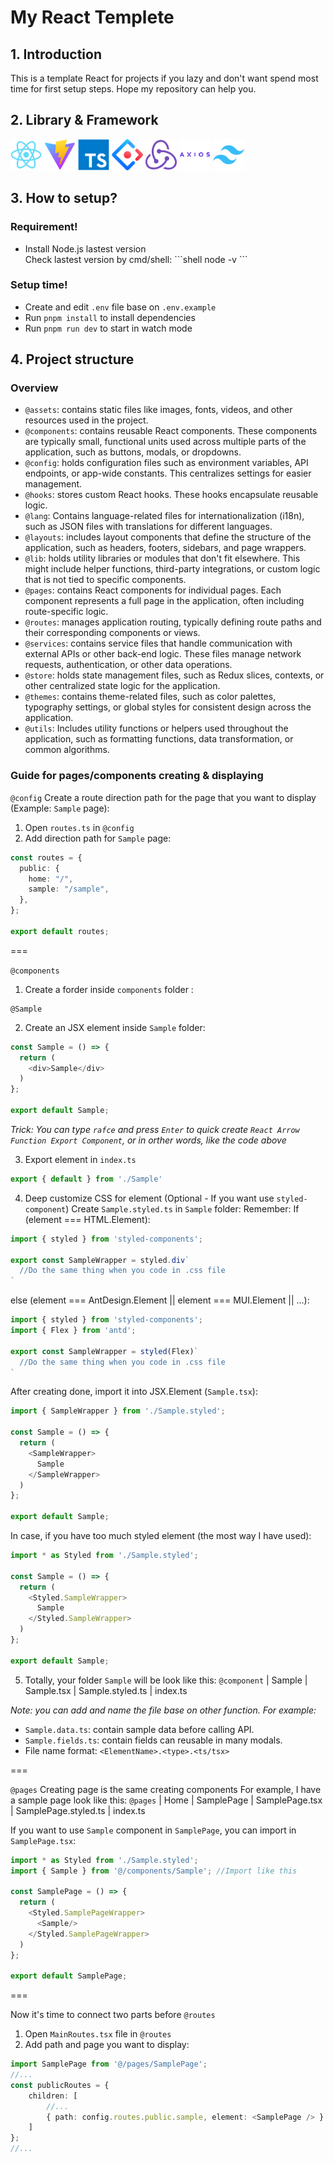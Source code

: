 # My React Templete

## 1. Introduction
This is a template React for projects if you lazy and don't want spend most time for first setup steps. Hope my repository can help you.

## 2. Library & Framework
<div>
  <img src="https://github.com/devicons/devicon/blob/master/icons/react/react-original.svg" alt="React" height="50" />
  <img src="https://github.com/devicons/devicon/blob/master/icons/vitejs/vitejs-original.svg" alt="Vitejs" height="50" />
  <img src="https://github.com/devicons/devicon/blob/master/icons/typescript/typescript-original.svg" alt="TypeScript" height="50" />
  <img src="https://github.com/devicons/devicon/blob/master/icons/antdesign/antdesign-original.svg" alt="Ant Design" height="50" />
  <img src="https://github.com/devicons/devicon/blob/master/icons/redux/redux-original.svg" alt="Redux" height="50" />
  <img src="https://github.com/devicons/devicon/blob/master/icons/axios/axios-plain-wordmark.svg" alt="Axios" height="50" />
  <img src="https://github.com/devicons/devicon/blob/master/icons/tailwindcss/tailwindcss-original.svg" alt="Tailwind" height="50" />
</div>

## 3. How to setup?
### Requirement!
<ul>
  <li>Install Node.js lastest version</li>
  Check lastest version by cmd/shell:
  ```shell
    node -v
  ```
</ul>

### Setup time!
- Create and edit `.env` file base on `.env.example`
- Run `pnpm install` to install dependencies
- Run `pnpm run dev` to start in watch mode

## 4. Project structure

### Overview
- `@assets`: contains static files like images, fonts, videos, and other resources used in the project.
- `@components`: contains reusable React components. These components are typically small, functional units used across multiple parts of the application, such as buttons, modals, or dropdowns.
- `@config`: holds configuration files such as environment variables, API endpoints, or app-wide constants. This centralizes settings for easier management.
- `@hooks`: stores custom React hooks. These hooks encapsulate reusable logic.
- `@lang`: Contains language-related files for internationalization (i18n), such as JSON files with translations for different languages.
- `@layouts`: includes layout components that define the structure of the application, such as headers, footers, sidebars, and page wrappers.
- `@lib`: holds utility libraries or modules that don't fit elsewhere. This might include helper functions, third-party integrations, or custom logic that is not tied to specific components.
- `@pages`: contains React components for individual pages. Each component represents a full page in the application, often including route-specific logic.
- `@routes`: manages application routing, typically defining route paths and their corresponding components or views.
- `@services`: contains service files that handle communication with external APIs or other back-end logic. These files manage network requests, authentication, or other data operations.
- `@store`: holds state management files, such as Redux slices, contexts, or other centralized state logic for the application.
- `@themes`: contains theme-related files, such as color palettes, typography settings, or global styles for consistent design across the application.
- `@utils`: Includes utility functions or helpers used throughout the application, such as formatting functions, data transformation, or common algorithms.

### Guide for pages/components creating & displaying 
`@config`
Create a route direction path for the page that you want to display (Example: `Sample` page):
1. Open `routes.ts` in `@config`
2. Add direction path for `Sample` page:
```ts
const routes = {
  public: {
    home: "/",
    sample: "/sample", 
  },
};

export default routes;
```
===

`@components`
1. Create a forder inside `components` folder :
```
@Sample
```

2. Create an JSX element inside `Sample` folder:
```ts
const Sample = () => {
  return (
    <div>Sample</div>
  )
};

export default Sample;
```
*Trick: You can type `rafce` and press `Enter` to quick create `React Arrow Function Export Component`, or in orther words, like the code above*

3. Export element in `index.ts`
```ts
export { default } from './Sample'
```

4. Deep customize CSS for element (Optional - If you want use `styled-component`)
Create `Sample.styled.ts` in `Sample` folder:
Remember: If (element === HTML.Element):
```ts
import { styled } from 'styled-components';

export const SampleWrapper = styled.div`
  //Do the same thing when you code in .css file
`
```
else (element === AntDesign.Element || element === MUI.Element || ...):
```ts
import { styled } from 'styled-components';
import { Flex } from 'antd';

export const SampleWrapper = styled(Flex)`
  //Do the same thing when you code in .css file
`
```

After creating done, import it into JSX.Element (`Sample.tsx`):
```ts
import { SampleWrapper } from './Sample.styled';

const Sample = () => {
  return (
    <SampleWrapper>
      Sample
    </SampleWrapper>
  )
};

export default Sample;
```
In case, if you have too much styled element (the most way I have used):
```ts
import * as Styled from './Sample.styled';

const Sample = () => {
  return (
    <Styled.SampleWrapper>
      Sample
    </Styled.SampleWrapper>
  )
};

export default Sample;
```

5. Totally, your folder `Sample` will be look like this:
`@component`
   | Sample
      | Sample.tsx
      | Sample.styled.ts
      | index.ts

*Note: you can add and name the file base on other function. For example:*
- `Sample.data.ts`: contain sample data before calling API.
- `Sample.fields.ts`: contain fields can reusable in many modals.
- File name format: `<ElementName>.<type>.<ts/tsx>`

===

`@pages`
Creating page is the same creating components
For example, I have a sample page look like this:
`@pages`
   | Home
   | SamplePage
      | SamplePage.tsx
      | SamplePage.styled.ts
      | index.ts

If you want to use `Sample` component in `SamplePage`, you can import in `SamplePage.tsx`:
```ts
import * as Styled from './Sample.styled';
import { Sample } from '@/components/Sample'; //Import like this

const SamplePage = () => {
  return (
    <Styled.SamplePageWrapper>
      <Sample/>
    </Styled.SamplePageWrapper>
  )
};

export default SamplePage;
```
===

Now it's time to connect two parts before
`@routes`
1. Open `MainRoutes.tsx` file in `@routes`
2. Add path and page you want to display:
```ts
import SamplePage from '@/pages/SamplePage';
//...
const publicRoutes = {
    children: [
        //...
        { path: config.routes.public.sample, element: <SamplePage /> }
    ]
};
//...
```